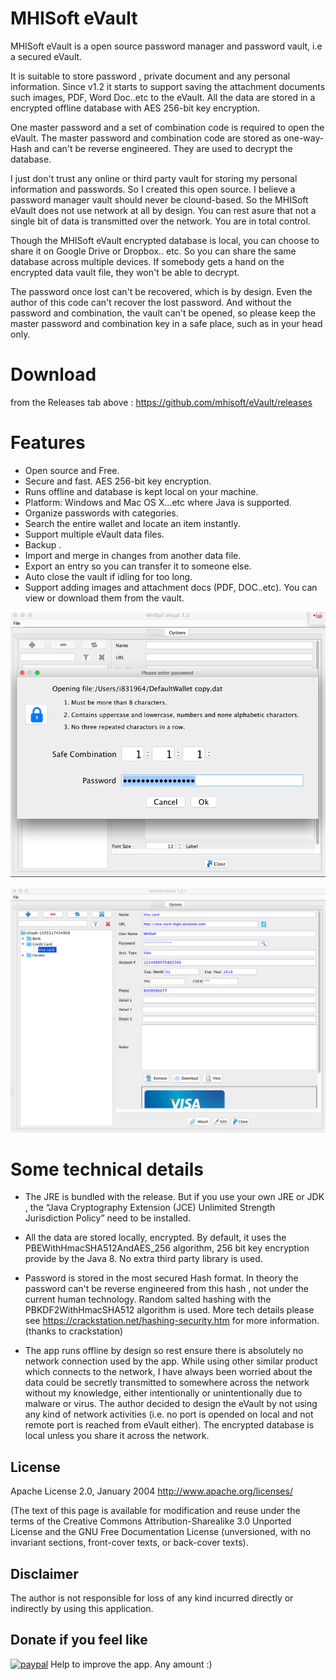 MHISoft eVault 
======================================================
MHISoft eVault is a open source password manager and password vault, i.e a secured eVault. 

It is suitable to store password , private document and any personal information. Since v1.2 it starts to support saving the attachment documents such images, PDF, Word Doc..etc to the eVault.  All the data are stored in a encrypted offline database with AES 256-bit key encryption.

One master password and a set of combination code is required to open the eVault. The master password  and combination code are stored as one-way-Hash and can't be reverse engineered. They are used to decrypt the database. 

I just don't trust any online or third party vault for storing my personal information and passwords.  So I created this open source. I believe a password manager vault should never be clound-based. So the MHISoft eVault does not use network at all by design. You can rest asure that not a single bit of data is transmitted over the network. You are in total control.  

Though the MHISoft eVault encrypted database is local, you can choose to share it on Google Drive or Dropbox.. etc. So you can share the same database across multiple devices. If somebody gets a hand on the encrypted data vault file, they won't be able to decrypt. 

The password once lost can't be recovered, which is by design. Even the author of this code can't recover the lost password. And without the password and combination, the vault can't be opened, so please keep the master password and combination key in a safe place, such as in your head only. 

Download
========
from the Releases tab above : https://github.com/mhisoft/eVault/releases

Features
=========
* Open source and Free. 
* Secure and fast.  AES 256-bit key encryption.
* Runs offline and database is kept local on your machine.
* Platform: Windows and Mac OS X...etc where Java is supported. 
* Organize passwords with categories.  
* Search the entire wallet and locate an item instantly. 
* Support multiple eVault data files. 
* Backup .
* Import and merge in changes from another data file. 
* Export an entry so you can transfer it to someone else. 
* Auto close the vault if idling for too long.
* Support adding images and attachment docs (PDF, DOC..etc). You can view or download them from the vault. 

![Screenshot](dist/evault-screenshot-passwordform.png "screenshot")

![Screenshot](dist/evault-screenshot-main.png "screenshot")


Some technical details
======================

*  The JRE is bundled with the release. But if you use your own JRE or JDK , the  “Java Cryptography Extension (JCE) Unlimited Strength Jurisdiction Policy”  need to be installed. 

* All the data are stored locally, encrypted. By default, it uses the PBEWithHmacSHA512AndAES_256 algorithm, 256 bit key encryption provide by the Java 8.  No extra third party library is used. 
 
* Password is stored in the most secured Hash format. In theory the password can't be reverse engineered from this hash , not under the current human technology. Random salted hashing with the  PBKDF2WithHmacSHA512 algorithm is used.   More tech details please see  https://crackstation.net/hashing-security.htm for more information. (thanks to crackstation)

* The app runs offline by design so rest ensure there is absolutely no network connection used by the app. 
 While using other similar product which connects to the network, I have always been worried about the data could be secretly transmitted to somewhere across the network without my knowledge, either intentionally or unintentionally due to malware or virus.   The author decided to design the eVault by not using any kind of network activities (i.e. no port is opended on local and not remote port is reached from eVault either). The encrypted database is local unless you share it across the network.
 
 ## License
Apache License 2.0, January 2004 http://www.apache.org/licenses/

(The text of this page is available for modification and reuse under the terms of the Creative Commons Attribution-Sharealike 3.0 Unported License and the GNU Free Documentation License (unversioned, with no invariant sections, front-cover texts, or back-cover texts).

## Disclaimer
The author is not responsible for loss of any kind incurred directly or indirectly by using this application.


## Donate if you feel like
[![paypal](https://www.paypalobjects.com/webstatic/en_US/i/btn/png/silver-pill-paypal-26px.png)](https://www.paypal.me/mhisoft)
Help to improve the app.
Any amount :)



